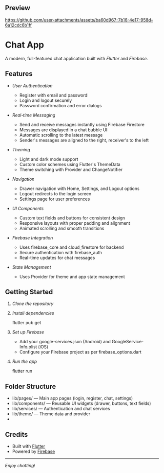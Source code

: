 ## Preview
https://github.com/user-attachments/assets/ba60d967-7b16-4e17-958d-6a12cdc6b1ff

# Chat App

A modern, full-featured chat application built with *Flutter* and *Firebase*.

## Features

- *User Authentication*
  - Register with email and password
  - Login and logout securely
  - Password confirmation and error dialogs

- *Real-time Messaging*
  - Send and receive messages instantly using Firebase Firestore
  - Messages are displayed in a chat bubble UI
  - Automatic scrolling to the latest message
  - Sender's messages are aligned to the right, receiver's to the left

- *Theming*
  - Light and dark mode support
  - Custom color schemes using Flutter's ThemeData
  - Theme switching with Provider and ChangeNotifier

- *Navigation*
  - Drawer navigation with Home, Settings, and Logout options
  - Logout redirects to the login screen
  - Settings page for user preferences

- *UI Components*
  - Custom text fields and buttons for consistent design
  - Responsive layouts with proper padding and alignment
  - Animated scrolling and smooth transitions

- *Firebase Integration*
  - Uses firebase_core and cloud_firestore for backend
  - Secure authentication with firebase_auth
  - Real-time updates for chat messages

- *State Management*
  - Uses Provider for theme and app state management


## Getting Started

1. *Clone the repository*
2. *Install dependencies*
   
   flutter pub get
   
3. *Set up Firebase*
   - Add your google-services.json (Android) and GoogleService-Info.plist (iOS)
   - Configure your Firebase project as per firebase_options.dart

4. *Run the app*
   
   flutter run
   
## Folder Structure

- lib/pages/ — Main app pages (login, register, chat, settings)
- lib/components/ — Reusable UI widgets (drawer, buttons, text fields)
- lib/services/ — Authentication and chat services
- lib/theme/ — Theme data and provider
- 
## Credits

- Built with [Flutter](https://flutter.dev/)
- Powered by [Firebase](https://firebase.google.com/)

---

*Enjoy chatting!*
